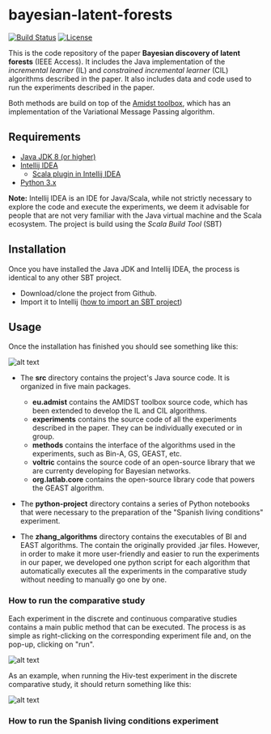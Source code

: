# bayesian-latent-forests
[![Build Status](https://travis-ci.com/ferjorosa/bayesian-latent-forests.png?branch=master)](https://travis-ci.com/ferjorosa/bayesian-latent-forests) [![License](https://img.shields.io/badge/License-Apache%202.0-blue.svg)](https://opensource.org/licenses/Apache-2.0)

This is the code repository of the paper **Bayesian discovery of latent forests** (IEEE Access). It includes the Java implementation of the *incremental learner* (IL) and *constrained incremental learner* (CIL) algorithms described in the paper. It also includes data and code used to run the experiments described in the paper.

Both methods are build on top of the <a href="https://github.com/amidst/toolbox">Amidst toolbox</a>, which has an implementation of the Variational Message Passing algorithm.

## Requirements

* <a href="https://www.oracle.com/java/technologies/javase-jdk8-downloads.html">Java JDK 8 (or higher)</a>
* <a href="https://www.jetbrains.com/idea/">Intellij IDEA</a>
	* <a href="https://www.lagomframework.com/documentation/1.6.x/java/IntellijSbtJava.html">Scala plugin in Intellij IDEA</a>
* <a href="https://www.python.org/downloads/">Python 3.x</a>
  
**Note:** Intellij IDEA is an IDE for Java/Scala, while not strictly necessary to explore the code and execute the experiments, we deem it advisable for people that are not
very familiar with the Java virtual machine and the Scala ecosystem. The project is build using the *Scala Build Tool* (SBT)

## Installation
Once you have installed the Java JDK and Intellij IDEA, the process is identical to any other SBT project.

* Download/clone the project from Github.
* Import it to Intellij (<a href="https://www.lagomframework.com/documentation/1.6.x/java/IntellijSbtJava.html">how to import an SBT project</a>)

## Usage

Once the installation has finished you should see something like this:

![alt text](https://i.imgur.com/2py6OWu.png "Intellij with imported project")

* The **src** directory contains the project's Java source code. It is organized in five main packages.
	* **eu.admist** contains the AMIDST toolbox source code, which has been extended to develop the IL and CIL algorithms.
	* **experiments** contains the source code of all the experiments described in the paper. They can be individually executed or in group.
	* **methods** contains the interface of the algorithms used in the experiments, such as Bin-A, GS, GEAST, etc.
	* **voltric** contains the source code of an open-source library that we are currenty developing for Bayesian networks.
	* **org.latlab.core** contains the open-source library code that powers the GEAST algorithm.

* The **python-project** directory contains a series of Python notebooks that were necessary to the preparation of the "Spanish living conditions" experiment.

* The **zhang_algorithms** directory contains the executables of BI and EAST algorithms. The contain the originally provided .jar files. However, in order to make it 
more user-friendly and easier to run the experiments in our paper, we developed one python script for each algorithm that automatically executes all the experiments in the comparative
study without needing to manually go one by one.

### How to run the comparative study

Each experiment in the discrete and continuous comparative studies contains a main public method that can be executed. The process is as simple as right-clicking on the corresponding 
experiment file and, on the pop-up, clicking on "run".

![alt text](https://i.imgur.com/M1RrSAO.png "How to run the Hiv-test experiment")

As an example, when running the Hiv-test experiment in the discrete comparative study, it should return something like this:

![alt text](https://i.imgur.com/PocEwFs.png "Hiv-test execution example")

### How to run the Spanish living conditions experiment

